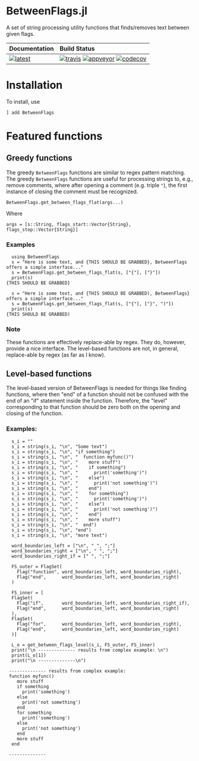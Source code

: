 # BetweenFlags.jl

A set of string processing utility functions that finds/removes text between given flags.

| **Documentation**                             | **Build Status**                                                                                                     |
|:--------------------------------------------- |:---------------------------------------------------------------------------------------------------------------------|
| [![latest][docs-latest-img]][docs-latest-url] | [![travis][travis-img]][travis-url] [![appveyor][appveyor-img]][appveyor-url] [![codecov][codecov-img]][codecov-url] |

[docs-latest-img]: https://img.shields.io/badge/docs-latest-blue.svg
[docs-latest-url]: https://charleskawczynski.github.io/BetweenFlags.jl/latest/

[travis-img]: https://travis-ci.org/charleskawczynski/BetweenFlags.jl.svg?branch=master
[travis-url]: https://travis-ci.org/charleskawczynski/BetweenFlags.jl

[appveyor-img]: https://ci.appveyor.com/api/projects/status/ca6lgtt9f8e42o4f?svg=true
[appveyor-url]: https://ci.appveyor.com/project/charleskawczynski/betweenflags-jl

[codecov-img]: https://codecov.io/gh/charleskawczynski/BetweenFlags.jl/branch/master/graph/badge.svg
[codecov-url]: https://codecov.io/gh/charleskawczynski/BetweenFlags.jl

# Installation

To install, use

`] add BetweenFlags`

# Featured functions

## Greedy functions
  The greedy `BetweenFlags` functions are similar to regex pattern matching.
  The greedy `BetweenFlags` functions are useful for processing strings to, e.g., remove comments,
  where after opening a comment (e.g. triple `"`), the first instance of closing the comment must be recognized.

`BetweenFlags.get_between_flags_flat(args...)`

Where

`args = [s::String, flags_start::Vector{String}, flags_stop::Vector{String}]`

### Examples

```
  using BetweenFlags
  s = "Here is some text, and {THIS SHOULD BE GRABBED}, BetweenFlags offers a simple interface..."
  s = BetweenFlags.get_between_flags_flat(s, ["{"], ["}"])
  print(s)
{THIS SHOULD BE GRABBED}

  s = "Here is some text, and {THIS SHOULD BE GRABBED), BetweenFlags} offers a simple interface..."
  s = BetweenFlags.get_between_flags_flat(s, ["{"], ["}", ")"])
  print(s)
{THIS SHOULD BE GRABBED)
```

### Note
These functions are effectively replace-able by regex. They do, however,
provide a nice interface. The level-based functions are not, in general,
replace-able by regex (as far as I know).

## Level-based functions
  The level-based version of BetweenFlags is needed for things
  like finding functions, where then "end" of a function should
  not be confused with the end of an "if" statement inside the
  function. Therefore, the "level" corresponding to that function
  should be zero both on the opening and closing of the function.

###  Examples:

```
  s_i = ""
  s_i = string(s_i, "\n", "Some text")
  s_i = string(s_i, "\n", "if something")
  s_i = string(s_i, "\n", "  function myfunc()")
  s_i = string(s_i, "\n", "    more stuff")
  s_i = string(s_i, "\n", "    if something")
  s_i = string(s_i, "\n", "      print('something')")
  s_i = string(s_i, "\n", "    else")
  s_i = string(s_i, "\n", "      print('not something')")
  s_i = string(s_i, "\n", "    end")
  s_i = string(s_i, "\n", "    for something")
  s_i = string(s_i, "\n", "      print('something')")
  s_i = string(s_i, "\n", "    else")
  s_i = string(s_i, "\n", "      print('not something')")
  s_i = string(s_i, "\n", "    end")
  s_i = string(s_i, "\n", "    more stuff")
  s_i = string(s_i, "\n", "  end")
  s_i = string(s_i, "\n", "end")
  s_i = string(s_i, "\n", "more text")

  word_boundaries_left = ["\n", " ", ";"]
  word_boundaries_right = ["\n", " ", ";"]
  word_boundaries_right_if = [" ", ";"]

  FS_outer = FlagSet(
    Flag("function", word_boundaries_left, word_boundaries_right),
    Flag("end",      word_boundaries_left, word_boundaries_right)
  )

  FS_inner = [
  FlagSet(
    Flag("if",       word_boundaries_left, word_boundaries_right_if),
    Flag("end",      word_boundaries_left, word_boundaries_right)
  ),
  FlagSet(
    Flag("for",      word_boundaries_left, word_boundaries_right),
    Flag("end",      word_boundaries_left, word_boundaries_right)
  )]

  L_o = get_between_flags_level(s_i, FS_outer, FS_inner)
  print("\n -------------- results from complex example: \n")
  print(L_o[1])
  print("\n --------------\n")

 -------------- results from complex example:
 function myfunc()
    more stuff
    if something
      print('something')
    else
      print('not something')
    end
    for something
      print('something')
    else
      print('not something')
    end
    more stuff
  end

 --------------

```
